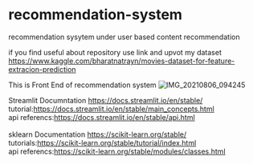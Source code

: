 # recommendation-system
recommendation sysytem under user based content recommendation 

if you find useful about repository use link and upvot my dataset
https://www.kaggle.com/bharatnatrayn/movies-dataset-for-feature-extracion-prediction

This is Front End of recommendation system
![IMG_20210806_094245](https://user-images.githubusercontent.com/47810389/128456272-a99a3fde-e58d-4c4a-be3d-6144ddf6b745.png)

Streamlit Documntation
https://docs.streamlit.io/en/stable/                     <br>
tutorial:https://docs.streamlit.io/en/stable/main_concepts.html  <br>
api referencs:https://docs.streamlit.io/en/stable/api.html  <br>
<br>
sklearn Documentation
https://scikit-learn.org/stable/     <br>
tutorials:https://scikit-learn.org/stable/tutorial/index.html  <br>
api referencs:https://scikit-learn.org/stable/modules/classes.html <br>
